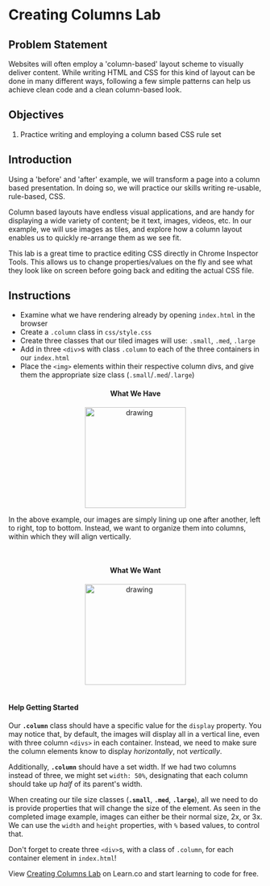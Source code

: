  # Creating Columns Lab

## Problem Statement

Websites will often employ a 'column-based' layout scheme to visually
deliver content. While writing HTML and CSS for this kind of layout can be done
in many different ways, following a few simple patterns can help us achieve
clean code and a clean column-based look.


## Objectives

1. Practice writing and employing a column based CSS rule set


## Introduction

Using a 'before' and 'after' example, we will transform a page into a column
based presentation. In doing so, we will practice our skills writing re-usable,
rule-based, CSS. 

Column based layouts have endless visual applications, and are handy for
displaying a wide variety of content; be it text, images, videos, etc. In our
example, we will use images as tiles, and explore how a column layout enables us
to quickly re-arrange them as we see fit.

This lab is a great time to practice editing CSS directly in Chrome Inspector
Tools. This allows us to change properties/values on the fly and see what they
look like on screen before going back and editing the actual CSS file. 


## Instructions

- Examine what we have rendering already by opening `index.html` in the browser
- Create a `.column` class in `css/style.css`
- Create three classes that our tiled images will use: `.small`, `.med`, `.large`
- Add in three `<div>`s with class `.column` to each of the three containers in our `index.html`
- Place the `<img>` elements within their respective column divs, and give them the appropriate size class (`.small`/`.med`/`.large`) 


<div align="center">
  <h4>What We Have</h4>
  <img src="https://curriculum-content.s3.amazonaws.com/fewds-css/creating-columns-lab-incomplete.png" alt="drawing" width="200px"/>
</div>

In the above example, our images are simply lining up one after another, left to
right, top to bottom. Instead, we want to organize them into columns, within
which they will align vertically.

<div align="center"><br>
  <h4>What We Want</h4>
  <img src="https://curriculum-content.s3.amazonaws.com/fewds-css/creating-columns-lab-complete.png" alt="drawing" width="200px"/>
</div><br>


#### Help Getting Started

Our **`.column`** class should have a specific value for the `display` property.
You may notice that, by default, the images will display all in a vertical line,
even with three column `<divs>` in each container. Instead, we need to make sure
the column elements know to display _horizontally_, not _vertically_.

Additionally, **`.column`** should have a set width. If we had two columns
instead of three, we might set `width: 50%`, designating that each column should
take up _half_ of its parent's width. 

When creating our tile size classes (**`.small`**, **`.med`**, **`.large`**),
all we need to do is provide properties that will change the size of the
element. As seen in the completed image example, images can either be their
normal size, 2x, or 3x. We can use the `width` and `height` properties, with `%`
based values, to control that. 

Don't forget to create three `<div>`s, with a class of `.column`, for each
container element in `index.html`!


<p data-visibility='hidden'>View <a href='https://learn.co/lessons/creating-columns-lab' title='Creating Columns Lab'>Creating Columns Lab</a> on Learn.co and start learning to code for free.</p>
